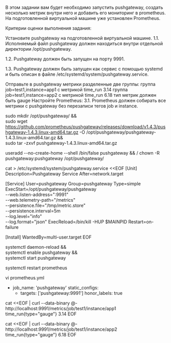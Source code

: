 
В этом задании вам будет необходимо запустить pushgateway, создать несколько метрик внутри него и добавить его мониторинг в prometheus. На подготовленной виртуальной машине уже установлен Prometheus.

Критерии оценки выполнения задания:

Установите pushgateway на подготовленной виртуальной машине.
1.1. Исполняемый файл pushgateway должен находиться внутри отдельной директории /opt/pushgateway.

1.2. Pushgateway должен быть запущен на порту 9991.

1.3. Pushgateway должен быть запущен как сервис c помощью systemd и быть описан в файле /etc/systemd/system/pushgateway.service.

Отправьте в pushgateway метрики разделенные две группы:
группа job=test1,instance=app1 с метрикой time_run 3.14
группа job=test1,instance=app2 с метрикой time_run 6.18
тип метрик должен быть gauge
Настройте Prometheus:
3.1. Prometheus должен собирать все метрики c pushgateway без перезаписи тегов job и instance.

sudo mkdir /opt/pushgateway/ &&\
sudo wget https://github.com/prometheus/pushgateway/releases/download/v1.4.3/pushgateway-1.4.3.linux-amd64.tar.gz -O /opt/pushgateway/pushgateway-1.4.3.linux-amd64.tar.gz &&\
sudo tar -zxvf pushgateway-1.4.3.linux-amd64.tar.gz

useradd --no-create-home --shell /bin/false pushgateway && /
chown -R pushgateway:pushgateway /opt/pushgateway/

cat > /etc/systemd/system/pushgateway.service <<EOF
[Unit]
Description=Pushgateway Service
After=network.target

[Service]
User=pushgateway
Group=pushgateway
Type=simple
ExecStart=/opt/pushgateway/pushgateway \
    --web.listen-address=":9991" \
    --web.telemetry-path="/metrics" \
    --persistence.file="/tmp/metric.store" \
    --persistence.interval=5m \
    --log.level="info" \
    --log.format="json"
ExecReload=/bin/kill -HUP $MAINPID
Restart=on-failure

[Install]
WantedBy=multi-user.target
EOF

systemctl daemon-reload &&\
systemctl enable pushgateway &&\
systemctl start pushgateway

systemctl restart prometheus


vi prometheus.yml
  - job_name: 'pushgateway'
    static_configs:
    - targets: ['pushgateway:9991']
    honor_labels: true


cat <<EOF | curl --data-binary @- http://localhost:9991/metrics/job/test1/instance/app1
time_run{type="gauge"} 3.14
EOF

cat <<EOF | curl --data-binary @- http://localhost:9991/metrics/job/test1/instance/app2
time_run{type="gauge"} 6.18
EOF